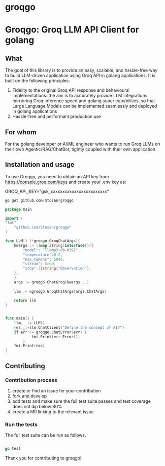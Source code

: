 # groqgo

# <span>Groqgo: Groq LLM API Client for golang

## What

The goal of this library is to provide an easy, scalable, and hassle-free way to build LLM-driven application using Groq API in golang applications. It is built on the following principles:

1. Fidelity to the original Groq API response and behavioural implementations: the aim is to accurately provide LLM integrations mirrioring Groq inference speed and golang super capabilities, so that Large Language Models can be implemented seamlessly and deployed in golang applications
2. Hassle-free and performant production use

## For whom

For the golang developer or AI/ML engineer who wants to run Groq LLMs on their own Agentic/RAG/ChatBot, tightly coupled with their own application.

## Installation and usage

To use Groqgo, you need to obtain an API key from https://console.groq.com/keys and create your .env key as:

GROQ_API_KEY="gsk_xxxxxxxxxxxxxxxxxxxxxxxx"

```go
go get github.com/Stosan/groqgo
```


```go
package main

import (
"fmt"
	"github.com/Stosan/groqgo"
)

func LLM() (*groqgo.GroqChatArgs){
	kwargs := []map[string]interface{}{{
		"model": "llama3-8b-8192",
		"temperature":0.2,
		"max_tokens": 5048,
		"stream": true,
		"stop":[]string{"Observation"},
	},
	}
	args := groqgo.ChatGroq(kwargs...)
	
	llm := &groqgo.GroqChatArgs{args.ChatArgs}
	
	return llm
}


func main() {
	llm,_ := LLM()
	res,_:=llm.ChatClient("Define the concept of AI?")
    if err != groqgo.ChatError(err) {
			fmt.Print(err.Error())
		}
	fmt.Print(res)
}

```

## Contributing

### Contribution process

1. create or find an issue for your contribution
2. fork and develop
3. add tests and make sure the full test suite passes and test coverage does not dip below 80%
4. create a MR linking to the relevant issue

### Run the tests

The full test suite can be run as follows.

```go

go test

```
Thank you for contributing to groqgo!